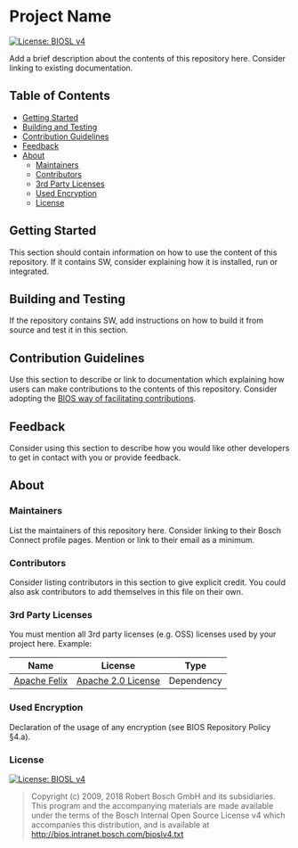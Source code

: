 <!---

	Copyright (c) 2009, 2018 Robert Bosch GmbH and its subsidiaries.
	This program and the accompanying materials are made available under
	the terms of the Bosch Internal Open Source License v4
	which accompanies this distribution, and is available at
	http://bios.intranet.bosch.com/bioslv4.txt

-->

# Project Name  <!-- omit in toc -->

[![License: BIOSL v4](http://bios.intranet.bosch.com/bioslv4-badge.svg)](#license)

Add a brief description about the contents of this repository here.
Consider linking to existing documentation.

## Table of Contents  <!-- omit in toc -->

- [Getting Started](#getting-started)
- [Building and Testing](#building-and-testing)
- [Contribution Guidelines](#contribution-guidelines)
- [Feedback](#feedback)
- [About](#about)
  - [Maintainers](#maintainers)
  - [Contributors](#contributors)
  - [3rd Party Licenses](#3rd-party-licenses)
  - [Used Encryption](#used-encryption)
  - [License](#license)

## Getting Started

This section should contain information on how to use the content of this
repository. If it contains SW, consider explaining how it is installed, run or integrated.

## Building and Testing

If the repository contains SW, add instructions on how to build it from source
and test it in this section.

## Contribution Guidelines

Use this section to describe or link to documentation which explaining how users can make contributions to the contents of this repository. Consider adopting the [BIOS way of facilitating contributions](http://bos.ch/ygF).

## Feedback

Consider using this section to describe how you would like other developers
to get in contact with you or provide feedback.

## About

### Maintainers

List the maintainers of this repository here. Consider linking to their Bosch Connect profile pages. Mention or link to their email as a minimum.

### Contributors

Consider listing contributors in this section to give explicit credit. You could also ask contributors to add themselves in this file on their own.

### 3rd Party Licenses

You must mention all 3rd party licenses (e.g. OSS) licenses used by your
project here. Example:

| Name | License | Type |
|------|---------|------|
| [Apache Felix](http://felix.apache.org/) | [Apache 2.0 License](http://www.apache.org/licenses/LICENSE-2.0.txt) | Dependency

### Used Encryption

Declaration of the usage of any encryption (see BIOS Repository Policy §4.a).

### License

[![License: BIOSL v4](http://bios.intranet.bosch.com/bioslv4-badge.svg)](#license)

> Copyright (c) 2009, 2018 Robert Bosch GmbH and its subsidiaries.
> This program and the accompanying materials are made available under
> the terms of the Bosch Internal Open Source License v4
> which accompanies this distribution, and is available at
> http://bios.intranet.bosch.com/bioslv4.txt

<!---

	Copyright (c) 2009, 2018 Robert Bosch GmbH and its subsidiaries.
	This program and the accompanying materials are made available under
	the terms of the Bosch Internal Open Source License v4
	which accompanies this distribution, and is available at
	http://bios.intranet.bosch.com/bioslv4.txt

-->
